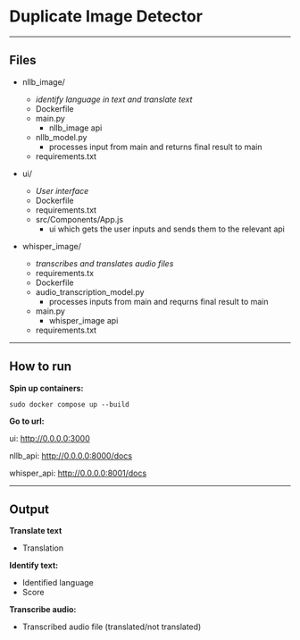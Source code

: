# Duplicate Image Detector

---
## Files
- nllb_image/
    - *identify language in text and translate text*
    - Dockerfile
    - main.py
        - nllb_image api
    - nllb_model.py
        - processes input from main and returns final result to main
    - requirements.txt
 

- ui/
    - *User interface*
    - Dockerfile
    - requirements.txt
    - src/Components/App.js
      - ui which gets the user inputs and sends them to the relevant api


- whisper_image/
    - *transcribes and translates audio files*
    - requirements.tx
    - Dockerfile
    - audio_transcription_model.py
        - processes inputs from main and requrns final result to main
    - main.py
        - whisper_image api
    - requirements.txt
---
## How to run
**Spin up containers:**

    sudo docker compose up --build

**Go to url:**

ui: http://0.0.0.0:3000

nllb_api: http://0.0.0.0:8000/docs

whisper_api: http://0.0.0.0:8001/docs

---
## Output
**Translate text**
- Translation
 
**Identify text:**
- Identified language
- Score

**Transcribe audio:**   
- Transcribed audio file (translated/not translated)
